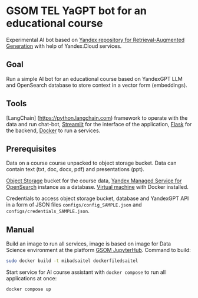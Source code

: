 # GSOM TEL YaGPT bot for an educational course
Experimental AI bot based on [Yandex repository for Retrieval-Augmented Generation](https://github.com/yandex-cloud-examples/yc-yandexgpt-qa-bot-for-docs) with help of Yandex.Cloud services.

## Goal

Run a simple AI bot for an educational course based on YandexGPT LLM and OpenSearch database to store context in a vector form (embeddings).

## Tools

[LangChain] (https://python.langchain.com) framework to operate with the data and run chat-bot, [Streamlit](https://streamlit.io/) for the interface of the application, [Flask](https://flask-docs.readthedocs.io/en/latest/) for the backend, [Docker](https://www.docker.com/) to run a services.

## Prerequisites

Data on a course course unpacked to object storage bucket. Data can contain text (txt, doc, docx, pdf) and presentations (ppt).

[Object Storage](https://yandex.cloud/en/docs/storage/quickstart) bucket for the course data, [Yandex Managed Service for OpenSearch](https://cloud.yandex.com/en/docs/managed-opensearch/) instance as a database. [Virtual machine](https://cloud.yandex.com/en/docs/compute/quickstart/) with Docker installed.

Credentials to access object storage bucket, database and YandexGPT API in a form of JSON files `configs/config_SAMPLE.json` and `configs/credentials_SAMPLE.json`.

## Manual

Build an image to run all services, image is based on image for Data Science environment at the platform [GSOM JupyterHub](https://github.com/vgarshin/gsom_jhub_deploy). Command to build:

```bash
sudo docker build -t mibadsaitel dockerfiledsaitel
```

Start service for AI course assistant with `docker compose` to run all applications at once:

```bash
docker compose up
```
